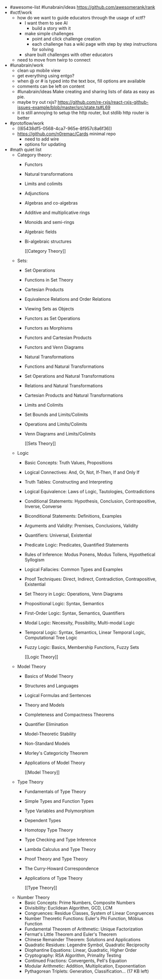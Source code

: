 - #awesome-list #lunabrain/ideas https://github.com/awesomerank/rank
- #xctf/work
	- how do we want to guide educators through the usage of xctf?
		- I want them to see AI
			- build a story with it
		- make simple challenges
			- point and click challenge creation
			- each challenge has a wiki page with step by step instructions for solving
		- share built challenges with other educators
	- need to move from twirp to connect
- #lunabrain/work
	- clean up mobile view
	- get everything using entgo?
	- when @ or # is typed into the text box, fill options are available
	- comments can be left on content
	- #lunabrain/ideas Make creating and sharing lists of data as easy as pie.
	- maybe try out rxjs? https://github.com/re-rxjs/react-rxjs-github-issues-example/blob/master/src/state.ts#L69
	- it is still annoying to setup the http router, but stdlib http router is better
- #protoflow/work
	- ((65438df5-0568-4ca7-965e-8f957c8a6f36))
	- https://github.com/n0remac/Cards minimal repo
		- need to add wire
		- options for updating
- #math quiet list
	- Category theory:
		- Functors
		- Natural transformations
		- Limits and colimits
		- Adjunctions
		- Algebras and co-algebras
		- Additive and multiplicative rings
		- Monoids and semi-rings
		- Algebraic fields
		- Bi-algebraic structures
		  
		  [[Category Theory]]
	- Sets:
		- Set Operations
		- Functions in Set Theory
		- Cartesian Products
		- Equivalence Relations and Order Relations
		- Viewing Sets as Objects
		- Functors as Set Operations
		- Functors as Morphisms
		- Functors and Cartesian Products
		- Functors and Venn Diagrams
		- Natural Transformations
		- Functions and Natural Transformations
		- Set Operations and Natural Transformations
		- Relations and Natural Transformations
		- Cartesian Products and Natural Transformations
		- Limits and Colimits
		- Set Bounds and Limits/Colimits
		- Operations and Limits/Colimits
		- Venn Diagrams and Limits/Colimits
		  
		  [[Sets Theory]]
	- Logic
		- Basic Concepts: Truth Values, Propositions
		- Logical Connectives: And, Or, Not, If-Then, If and Only If
		- Truth Tables: Constructing and Interpreting
		- Logical Equivalence: Laws of Logic, Tautologies, Contradictions
		- Conditional Statements: Hypothesis, Conclusion, Contrapositive, Inverse, Converse
		- Biconditional Statements: Definitions, Examples
		- Arguments and Validity: Premises, Conclusions, Validity
		- Quantifiers: Universal, Existential
		- Predicate Logic: Predicates, Quantified Statements
		- Rules of Inference: Modus Ponens, Modus Tollens, Hypothetical Syllogism
		- Logical Fallacies: Common Types and Examples
		- Proof Techniques: Direct, Indirect, Contradiction, Contrapositive, Existential
		- Set Theory in Logic: Operations, Venn Diagrams
		- Propositional Logic: Syntax, Semantics
		- First-Order Logic: Syntax, Semantics, Quantifiers
		- Modal Logic: Necessity, Possibility, Multi-modal Logic
		- Temporal Logic: Syntax, Semantics, Linear Temporal Logic, Computational Tree Logic
		- Fuzzy Logic: Basics, Membership Functions, Fuzzy Sets
		  
		  [[Logic Theory]]
	- Model Theory
		- Basics of Model Theory
		- Structures and Languages
		- Logical Formulas and Sentences
		- Theory and Models
		- Completeness and Compactness Theorems
		- Quantifier Elimination
		- Model-Theoretic Stability
		- Non-Standard Models
		- Morley's Categoricity Theorem
		- Applications of Model Theory
		  
		  [[Model Theory]]
	- Type Theory
		- Fundamentals of Type Theory
		- Simple Types and Function Types
		- Type Variables and Polymorphism
		- Dependent Types
		- Homotopy Type Theory
		- Type Checking and Type Inference
		- Lambda Calculus and Type Theory
		- Proof Theory and Type Theory
		- The Curry-Howard Correspondence
		- Applications of Type Theory
		  
		  [[Type Theory]]
	- Number Theory
		- Basic Concepts: Prime Numbers, Composite Numbers
		- Divisibility: Euclidean Algorithm, GCD, LCM
		- Congruences: Residue Classes, System of Linear Congruences
		- Number Theoretic Functions: Euler's Phi Function, Möbius Function
		- Fundamental Theorem of Arithmetic: Unique Factorization
		- Fermat's Little Theorem and Euler's Theorem
		- Chinese Remainder Theorem: Solutions and Applications
		- Quadratic Residues: Legendre Symbol, Quadratic Reciprocity
		- Diophantine Equations: Linear, Quadratic, Higher Order
		- Cryptography: RSA Algorithm, Primality Testing
		- Continued Fractions: Convergents, Pell's Equation
		- Modular Arithmetic: Addition, Multiplication, Exponentiation
		- Pythagorean Triplets: Generation, Classification... (17 KB left)